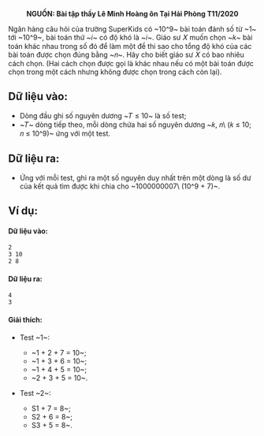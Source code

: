 **<center>NGUỒN: Bài tập thầy Lê Minh Hoàng ôn Tại Hải Phòng T11/2020</center>**

Ngân hàng câu hỏi của trường SuperKids có ~10^9~ bài toán đánh số từ ~1~ tới ~10^9~, bài toán thứ ~𝑖~ có độ khó là ~𝑖~. Giáo sư 𝑋 muốn chọn ~𝑘~ bài toán khác nhau trong số đó để làm một đề thi sao cho tổng độ khó của các bài toán được  chọn đúng bằng ~𝑛~. Hãy cho biết giáo sư 𝑋 có bao nhiêu cách chọn. (Hai cách chọn được gọi là khác nhau nếu có một bài toán được chọn trong một cách nhưng không được chọn trong cách còn lại).

## Dữ liệu vào:
- Dòng đầu ghi số nguyên dương ~𝑇 ≤ 10~ là số test;
- ~𝑇~ dòng tiếp theo, mỗi dòng chứa hai số nguyên dương ~𝑘, 𝑛\ (𝑘 ≤ 10; 𝑛 ≤ 10^9)~ ứng với một test.

## Dữ liệu ra:
- Ứng với mỗi test, ghi ra một số nguyên duy nhất trên một dòng là số dư của kết quả tìm được khi chia cho ~1000000007\ (10^9 + 7)~.

## Ví dụ:
#### Dữ liệu vào:
```
2
3 10
2 8
```

#### Dữ liệu ra:
```
4
3
```

#### Giải thích:
- Test ~1~:
    - ~1 + 2 + 7 = 10~;
    - ~1 + 3 + 6 = 10~;
    - ~1 + 4 + 5 = 10~;
    - ~2 + 3 + 5 = 10~.

- Test ~2~:
    - S1 + 7 = 8~;
    - S2 + 6 = 8~;
    - S3 + 5 = 8~.